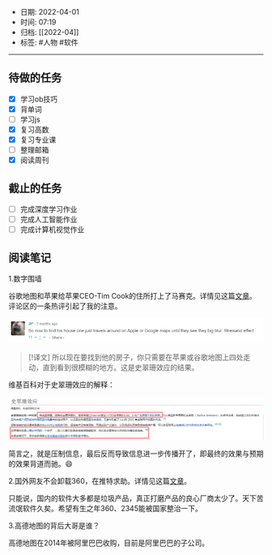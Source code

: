 - 日期: 2022-04-01
- 时间: 07:19
- 归档: [[2022-04]]
- 标签:  #人物 #软件 
---

## 待做的任务

- [x] 学习ob技巧
- [x] 背单词
- [ ] 学习js
- [x] 复习高数
- [x] 复习专业课
- [ ] 整理邮箱
- [x] 阅读周刊

## 截止的任务

- [ ] 完成深度学习作业
- [ ] 完成人工智能作业
- [ ] 完成计算机视觉作业

## 阅读笔记

1.数字围墙

谷歌地图和苹果给苹果CEO-Tim Cook的住所打上了马赛克。详情见这篇[文章](https://www.cultofmac.com/764740/apple-maps-hides-tim-cook-house/)。
评论区的一条热评引起了我的注意。

![](media/G8xTadnsBqfEmip.png)

> [!译文]
> 所以现在要找到他的房子，你只需要在苹果或谷歌地图上四处走动，直到看到很模糊的地方。这是史翠珊效应的结果。

维基百科对于史翠珊效应的解释：

![](media/mqE71VzRsTOtCAH.png)

简言之，就是压制信息，最后反而导致信息进一步传播开了，即最终的效果与预期的效果背道而驰。😄

2.国外网友不会卸载360，在推特求助。详情见这篇[文章](https://mp.weixin.qq.com/s/Hdgcp-I0SrZioXnv3mA6-Q)。

只能说，国内的软件大多都是垃圾产品，真正打磨产品的良心厂商太少了。天下苦流氓软件久矣。希望有生之年360、2345能被国家整治一下。

3.高德地图的背后大哥是谁？

高德地图在2014年被阿里巴巴收购，目前是阿里巴巴的子公司。



